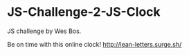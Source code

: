 # JS-Challenge-2-JS-Clock
JS challenge by Wes Bos. 

Be on time with this online clock!
http://lean-letters.surge.sh/




